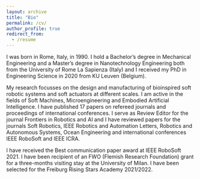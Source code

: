 ```yaml
---
layout: archive
title: "Bio"
permalink: /cv/
author_profile: true
redirect_from:
  - /resume
---
```


I was born in Rome, Italy, in 1990. I hold a Bachelor’s degree in Mechanical Engineering and a Master’s degree in Nanotechnology
Engineering both from the University of Rome La Sapienza (Italy) and I received my PhD in Engineering Science in 2020 from KU Leuven (Belgium).

My research focusses on the design and manufacturing of bioinspired soft robotic systems and soft actuators at different scales. I am active in the fields of Soft Machines, Microengineering and Embodied Artificial Intelligence. I have published 17 papers on refereed journals and proceedings of international conferences. I serve as Review Editor for the journal Frontiers in Robotics and AI and I have reviewed papers for the journals Soft Robotics, IEEE Robotics and Automation Letters, Robotics and Autonomous Systems, Ocean Engineering and international conferences IEEE RoboSoft and IEEE ICRA.

I have received the Best communication paper award at IEEE RoboSoft 2021. I have been recipient of an FWO (Flemish Research Foundation) grant for a three-months visiting stay at the University of Milan. I have been selected for the Freiburg Rising Stars Academy 2021/2022.
